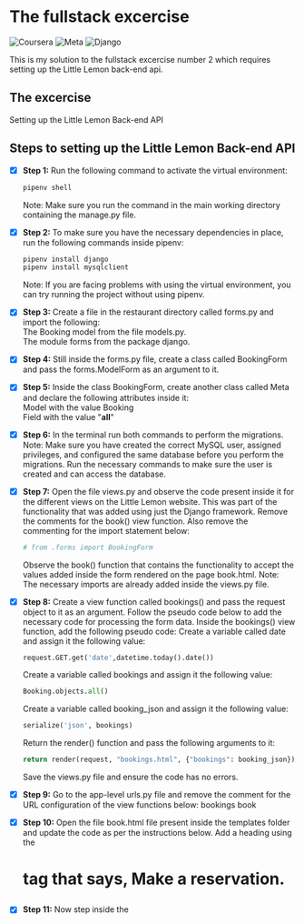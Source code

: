 # The fullstack excercise
![Coursera](https://img.shields.io/badge/Coursera-0747a6?style=flat&logo=coursera&logoColor=white)
![Meta](https://img.shields.io/badge/Meta-0668E1?style=flat&logo=meta&logoColor=white)
![Django](https://img.shields.io/badge/Django-092e20?style=flat&logo=django&logoColor=white)  

This is my solution to the fullstack excercise number 2 which requires setting up the Little Lemon back-end api.

## The excercise
Setting up the Little Lemon Back-end API

## Steps to setting up the Little Lemon Back-end API

- [x] **Step 1:** Run the following command to activate the virtual environment:
  ```bash
  pipenv shell
  ```
  Note: Make sure you run the command in the main working directory containing the manage.py file. 

- [x] **Step 2:** To make sure you have the necessary dependencies in place, run the following commands inside pipenv:
  ```bash
  pipenv install django
  pipenv install mysqlclient
  ```
  Note: If you are facing problems with using the virtual environment, you can try running the project without using pipenv.

- [x] **Step 3:** Create a file in the restaurant directory called forms.py and import the following:  
  The Booking model from the file models.py.  
  The module forms from the package django.

- [x] **Step 4:** Still inside the forms.py file, create a class called BookingForm and pass the forms.ModelForm as an argument to it. 

- [x] **Step 5:** Inside the class BookingForm, create another class called Meta and declare the following attributes inside it:  
  Model with the value Booking  
  Field with the value "__all__"

- [x] **Step 6:** In the terminal run both commands to perform the migrations.
  Note: Make sure you have created the correct MySQL user, assigned privileges, and configured the same database before you perform the migrations. 
  Run the necessary commands to make sure the user is created and can access the database.

- [x] **Step 7:** Open the file views.py and observe the code present inside it for the different views on the Little Lemon website. This was part of the functionality that was added using just the Django framework. 
  Remove the comments for the book() view function.
  Also remove the commenting for the import statement below:
  ```python
  # from .forms import BookingForm
  ```
  Observe the book() function that contains the functionality to accept the values added inside the form rendered on the page book.html.
  Note: The necessary imports are already added inside the views.py file. 

- [x] **Step 8:** Create a view function called bookings() and pass the request object to it as an argument. Follow the pseudo code below to add the necessary code for processing the form data. 
  Inside the bookings() view function, add the following pseudo code:
  Create a variable called date and assign it the following value:
  ```python
  request.GET.get('date',datetime.today().date())
  ```
  Create a variable called bookings and assign it the following value:
  ```python
  Booking.objects.all()
  ```
  Create a variable called booking_json and assign it the following value:
  ```python
  serialize('json', bookings)
  ```
  Return the render() function and pass the following arguments to it:
  ```python
  return render(request, "bookings.html", {"bookings": booking_json})
  ```
  Save the views.py file and ensure the code has no errors. 

- [x] **Step 9:** Go to the app-level urls.py file and remove the comment for the URL configuration of the view functions below: 
  bookings 
  book

- [x] **Step 10:** Open the file book.html file present inside the templates folder and update the code as per the instructions below.
  Add a heading using the <h1> tag that says, Make a reservation.

- [x] **Step 11:** Now step inside the <script> tags and add the following pseudo code to update the book.html file. 
  Call the log() function on console and pass the argument “Hello” inside it
  Call the function getElementById() on the document and pass the string "id_reservation_date" to it as an argument. 
  Suffix the code by adding a filter type="date" using a dot operator. 

- [x] **Step 12:** Now open the bookings.html file present inside the templates folder and update the code as per the instructions below.
  Add a heading using the <h1> tag that says All Reservations.

- [x] **Step 13:** Now step inside the <script> tags and add the following pseudo code to update the bookings.html file. 
  Create a constant called bookings and assign it the value of parse() function called over JSON. Pass the following argument inside the parse() function:
  ```javascript
  const bookings = JSON.parse('{{ bookings|safe }}');
  ```
  Call the log() function on console and pass bookings to it as an argument. 
  Create a constant called pretty_json and assign it the value of:
  ```javascript
  const pretty_json = JSON.stringify(bookings, null, 2);
  ```
  Note: Observe the code added inside the file bookings.html and save the file. Make sure there are no errors present in your code. 

- [x] **Step 14:** Open the file index.html and look for the comment:
  <!-- Add code here for book  -->
  Replace the comment with the following code:
  ```html
  <a href="{% url 'book' %}">Book your table now</a>
  ```

- [x] **Step 15:** Open the file _header.html inside the templates or partials folder and look for the comments:
  <!-- Add code here for the book template -->
  <!-- Add code here for the reservations template -->
  Replace the comment with the following code:
  ```html
  <li><a href="{% url 'book' %}">Book</a></li>
  <li><a href="{% url 'bookings' %}">Reservations</a></li>
  ```

- [x] **Step 16:** Add a command to run the server and go to the localhost URL.

- [x] **Step 17:** Go to the tab Book and add three entries inside the form.

- [x] **Step 18:** Once the entries are updated, go to the Reservations tab that you see in the menu bar. You will be able to observe the entries are updated. 

